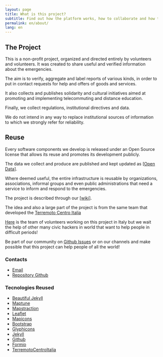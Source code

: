 ```yaml
---
layout: page
title: What is this project?
subtitle: Find out how the platform works, how to collaborate and how to make reports
permalink: en/about/
lang: en
---
```



## The Project

This is a non-profit project, organized and directed entirely by volunteers and volunteers. It was created to share useful and verified information about the emergencies.

The aim is to verify, aggregate and label reports of various kinds, in order to put in contact requests for help and offers of goods and services.

It also collects and publishes solidarity and cultural initiatives aimed at promoting and implementing telecommuting and distance education.

Finally, we collect regulations, institutional directives and data.

We do not intend in any way to replace institutional sources of information to which we strongly refer for reliability.

## Reuse

Every software components we develop is released under an Open Source license that allows its reuse and promotes its development publicly.

The data we collect and produce are published and kept updated as [[Open Data](https://europehelp.info/opendata/)].

Where deemed useful, the entire infrastructure is reusable by organizations, associations, informal groups and even public administrations that need a service to inform and respond to the emergencies.

The project is described through our [[wiki](https://www.europehelp.info/en/wiki/)].

The idea and also a large part of the project is from the same team that developed the [Terremoto Centro Italia](https://www.terremotocentroitalia.info/)

[Here](https://www.europehelp.info/about/) is the team of volunteers working on this project in Italy but we wait the help of other many civic hackers in world that want to help people in difficult periods!

Be part of our community on [Github Issues](https://github.com/emergenzeHack/europehelp.info/issues) or on our channels and make possible that this project can help people of all the world!

### Contacts

- [Email](mailto:europehelp.info@gmail.com)
- [Repository Github](https://github.com/emergenzeHack/europehelp.info)

### Tecnologies Reused

- [Beautiful Jekyll](https://deanattali.com/beautiful-jekyll/)
- [Maptune](https://github.com/gjrichter/maptune)
- [Mapstraction](http://mapstraction.com)
- [Leaflet](http://leafletjs.com)
- [Mapicons](http://mapicons.nicolasmollet.com)
- [Bootstrap](http://getbootstrap.com/)
- [Glyphicons](http://glyphicons.com)
- [Jekyll](https://jekyllrb.com/)
- [Github](http://www.github.com)
- [Formio](https://formio.github.io/formio.js/#)
- [TerremotoCentroItalia](http://www.terremotocentroitalia.info)

